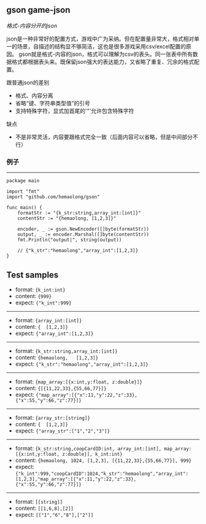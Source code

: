 
## gson game-json
*格式-内容分开的json*

json是一种非常好的配置方式，游戏中广为采纳。但在配置量非常大，格式相对单一的场景，自描述的结构显不够简洁，这也是很多游戏采用csv/excel配置的原因。
gson就是格式-内容的json，格式可以理解为csv的表头。同一张表中所有数据格式都根据表头来。既保留json强大的表达能力，又省略了重复、冗余的格式配置。


跟普通json的差别
- 格式、内容分离
- 省略“键、字符串类型值”的引号
- 支持特殊字符，显式加首尾的'"'允许包含特殊字符

缺点
- 不是非常灵活，内容要跟格式完全一致（后面内容可以省略，但是中间部分不行）


### 例子
---
```
package main

import "fmt"
import "github.com/hemaolong/gson"

func main() {
	formatStr := "{k_str:string,array_int:[int]}"
	contentStr := "{hemaolong, [1,2,3]}"

	encoder, _ := gson.NewEncoder([]byte(formatStr))
	output, _ := encoder.Marshal([]byte(contentStr))
	fmt.Println("output|", string(output))

	// {"k_str":"hemaolong","array_int":[1,2,3]}
}

```
Test samples
---
* format: `{k_int:int}`
* content: `{999}`
* expect:  `{"k_int":999}`
---
* format: `{array_int:[int]}`
* content: `{  [1,2,3]}`
* expect:  `{"array_int":[1,2,3]}`
---
* format: `{k_str:string,array_int:[int]}`
* content: `{hemaolong,   [1,2,3]}`
* expect:  `{"k_str":"hemaolong","array_int":[1,2,3]}`
---
* format: `{map_array:[{x:int,y:float, z:double}]}`
* content: `{[{11,22,33},{55,66,77}]}`
* expect:  `{"map_array":[{"x":11,"y":22,"z":33},{"x":55,"y":66,"z":77}]}`
---
* format: `{array_str:[string]}`
* content: `{  [1,2,3]}`
* expect:  `{"array_str":["1","2","3"]}`
---
* format: `{k_str:string,coopCardID:int, array_int:[int], map_array:[{x:int,y:float, z:double}], k_int:int}`
* content: `{hemaolong, 1024, [1,2,3], [{11,22,33},{55,66,77}], 999}`
* expect:  `{"k_int":999,"coopCardID":1024,"k_str":"hemaolong","array_int":[1,2,3],"map_array":[{"x":11,"y":22,"z":33},{"x":55,"y":66,"z":77}]}`


---  
* format: `[[string]]`
* content: `[[1,6,8],[2]]`
* expect:  `[["1","6","8"],["2"]]`

